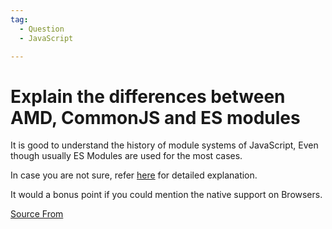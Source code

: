 ```yaml
---
tag:
  - Question
  - JavaScript

---
```

  
# Explain the differences between AMD, CommonJS and ES modules

It is good to understand the history of module systems of JavaScript, Even though usually ES Modules are used for the most cases.

In case you are not sure, refer [here](https://auth0.com/blog/javascript-module-systems-showdown/) for detailed explanation.

It would a bonus point if you could mention the native support on Browsers.


[Source From](https://bigfrontend.dev/question/Explain-the-differences-between-AMD-CommonJS-and-ES-modules)

  